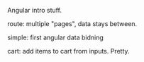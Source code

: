 Angular intro stuff.

route: multiple "pages", data stays between.

simple: first angular data bidning

cart: add items to cart from inputs. Pretty.
